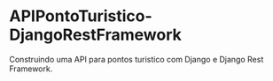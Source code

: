 # APIPontoTuristico-DjangoRestFramework
Construindo uma API para pontos turistico com Django e Django Rest Framework.
